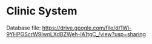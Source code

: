  # Clinic System

Database file: https://drive.google.com/file/d/1Wi-9YHPGScrW9IwnLXdBZWeh-lA1tgC_/view?usp=sharing
